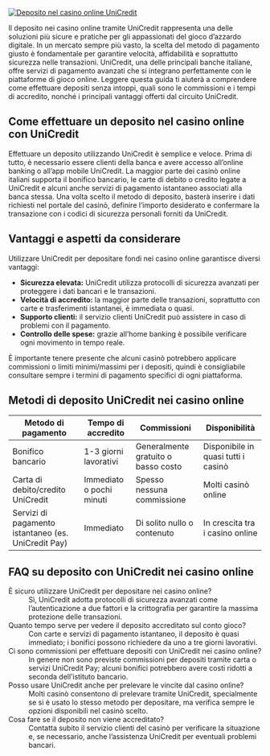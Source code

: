 [![Deposito nel casino online UniCredit](https://123-caf.pages.dev/gitsignup.png)](https://vrmoo.ru/Bt82HjjY)

<p>Il deposito nei casino online tramite UniCredit rappresenta una delle soluzioni più sicure e pratiche per gli appassionati del gioco d’azzardo digitale. In un mercato sempre più vasto, la scelta del metodo di pagamento giusto è fondamentale per garantire velocità, affidabilità e soprattutto sicurezza nelle transazioni. UniCredit, una delle principali banche italiane, offre servizi di pagamento avanzati che si integrano perfettamente con le piattaforme di gioco online. Leggere questa guida ti aiuterà a comprendere come effettuare depositi senza intoppi, quali sono le commissioni e i tempi di accredito, nonché i principali vantaggi offerti dal circuito UniCredit.</p>  <h2>Come effettuare un deposito nel casino online con UniCredit</h2> <p>Effettuare un deposito utilizzando UniCredit è semplice e veloce. Prima di tutto, è necessario essere clienti della banca e avere accesso all’online banking o all’app mobile UniCredit. La maggior parte dei casinò online italiani supporta il bonifico bancario, le carte di debito o credito legate a UniCredit e alcuni anche servizi di pagamento istantaneo associati alla banca stessa. Una volta scelto il metodo di deposito, basterà inserire i dati richiesti nel portale del casinò, definire l’importo desiderato e confermare la transazione con i codici di sicurezza personali forniti da UniCredit.</p>  <h2>Vantaggi e aspetti da considerare</h2> <p>Utilizzare UniCredit per depositare fondi nei casino online garantisce diversi vantaggi:</p> <ul>   <li><strong>Sicurezza elevata:</strong> UniCredit utilizza protocolli di sicurezza avanzati per proteggere i dati bancari e le transazioni.</li>   <li><strong>Velocità di accredito:</strong> la maggior parte delle transazioni, soprattutto con carte e trasferimenti istantanei, è immediata o quasi.</li>   <li><strong>Supporto clienti:</strong> il servizio clienti UniCredit può assistere in caso di problemi con il pagamento.</li>   <li><strong>Controllo delle spese:</strong> grazie all’home banking è possibile verificare ogni movimento in tempo reale.</li> </ul> <p>È importante tenere presente che alcuni casinò potrebbero applicare commissioni o limiti minimi/massimi per i depositi, quindi è consigliabile consultare sempre i termini di pagamento specifici di ogni piattaforma.</p>  <h2>Metodi di deposito UniCredit nei casino online</h2> <table>   <thead>     <tr>       <th>Metodo di pagamento</th>       <th>Tempo di accredito</th>       <th>Commissioni</th>       <th>Disponibilità</th>     </tr>   </thead>   <tbody>     <tr>       <td>Bonifico bancario</td>       <td>1-3 giorni lavorativi</td>       <td>Generalmente gratuito o basso costo</td>       <td>Disponibile in quasi tutti i casinò</td>     </tr>     <tr>       <td>Carta di debito/credito UniCredit</td>       <td>Immediato o pochi minuti</td>       <td>Spesso nessuna commissione</td>       <td>Molti casinò online</td>     </tr>     <tr>       <td>Servizi di pagamento istantaneo (es. UniCredit Pay)</td>       <td>Immediato</td>       <td>Di solito nullo o contenuto</td>       <td>In crescita tra i casino online</td>     </tr>   </tbody> </table>  <h2>FAQ su deposito con UniCredit nei casino online</h2> <dl>   <dt>È sicuro utilizzare UniCredit per depositare nei casino online?</dt>   <dd>Sì, UniCredit adotta protocolli di sicurezza avanzati come l’autenticazione a due fattori e la crittografia per garantire la massima protezione delle transazioni.</dd>      <dt>Quanto tempo serve per vedere il deposito accreditato sul conto gioco?</dt>   <dd>Con carte e servizi di pagamento istantaneo, il deposito è quasi immediato; i bonifici possono richiedere da uno a tre giorni lavorativi.</dd>      <dt>Ci sono commissioni per effettuare depositi con UniCredit nei casino online?</dt>   <dd>In genere non sono previste commissioni per depositi tramite carta o servizi UniCredit Pay; alcuni bonifici potrebbero avere costi ridotti a seconda dell’istituto bancario.</dd>      <dt>Posso usare UniCredit anche per prelevare le vincite dal casino online?</dt>   <dd>Molti casinò consentono di prelevare tramite UniCredit, specialmente se si è usato lo stesso metodo per depositare, ma verifica sempre le opzioni disponibili nel casinò scelto.</dd>      <dt>Cosa fare se il deposito non viene accreditato?</dt>   <dd>Contatta subito il servizio clienti del casinò per verificare la situazione e, se necessario, anche l’assistenza UniCredit per eventuali problemi bancari.</dd> </dl>